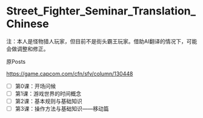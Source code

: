 # Street_Fighter_Seminar_Translation_Chinese

注：本人是怪物猎人玩家，但目前不是街头霸王玩家。借助AI翻译的情况下，可能会做调整和修正。


原Posts

https://game.capcom.com/cfn/sfv/column/130448


* [ ] 第0课：开场问候
* [ ] 第1课：游戏世界的时间概念
* [ ] 第2课：基本规则与基础知识
* [ ] 第3课：操作方法与基础知识——移动篇
